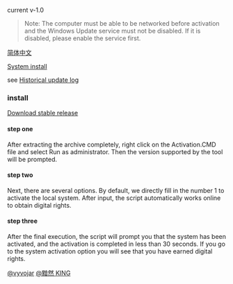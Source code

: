 current v-1.0

> Note: The computer must be able to be networked before activation and the Windows Update service must not be disabled. If it is disabled, please enable the service first.

[简体中文](./zh-cn.md)

[System install](./SystemInstall.md)

see [Historical update log](./updatelog.md)


### install

[Download stable release](https://github.com/TrustTheBoy/windows-digital-authorization/archive/stable-v1.0.zip)

#### step one

After extracting the archive completely, right click on the Activation.CMD file and select Run as administrator. Then the version supported by the tool will be prompted.

#### step two

Next, there are several options. By default, we directly fill in the number 1 to activate the local system. After input, the script automatically works online to obtain digital rights.

#### step three

After the final execution, the script will prompt you that the system has been activated, and the activation is completed in less than 30 seconds. If you go to the system activation option you will see that you have earned digital rights.

[@vyvojar](https://github.com/vyvojar/slshim) [@黯然 KING](http://bbs.pcbeta.com/viewthread-1786788-1-1.html)